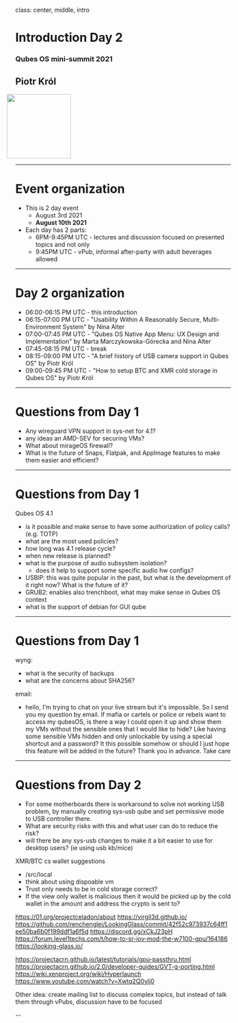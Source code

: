 class: center, middle, intro

# Introduction Day 2

### Qubes OS mini-summit 2021

## Piotr Król

<img src="/remark-templates/3mdeb-presentation-template/images/logo.png" width="150px" style="margin-left:-20px">

---


# Event organization

* This is 2 day event
  - August 3rd 2021
  - **August 10th 2021**
* Each day has 2 parts:
  - 6PM-9:45PM UTC - lectures and discussion focused on presented topics and not only
  - 9:45PM UTC - vPub, informal after-party with adult beverages allowed

---

# Day 2 organization

* 06:00-06:15 PM UTC - this introduction
* 06:15-07:00 PM UTC - "Usability Within A Reasonably Secure, Multi-Environment System" by Nina Alter
* 07:00-07:45 PM UTC - "Qubes OS Native App Menu: UX Design and Implementation" by Marta Marczykowska-Górecka and Nina Alter
* 07:45-08:15 PM UTC - break
* 08:15-09:00 PM UTC - "A brief history of USB camera support in Qubes OS" by Piotr Król
* 09:00-09:45 PM UTC - "How to setup BTC and XMR cold storage in Qubes OS" by Piotr Król

---

# Questions from Day 1

- Any wireguard VPN support in sys-net for 4.1?
- any ideas an AMD-SEV for securing VMs?
- What about mirageOS firewall?
- What is the future of Snaps, Flatpak, and AppImage features to make them easier and efficient?

---

# Questions from Day 1

Qubes OS 4.1
- is it possible and make sense to have some authorization of policy calls? (e.g. TOTP)
- what are the most used policies?
- how long was 4.1 release cycle?
- when new release is planned?
- what is the purpose of audio subsystem isolation?
    - does it help to support some specific audio hw configs?
- USBIP: this was quite popular in the past, but what is the development of it right now? What is the future of it?
- GRUB2: enables also trenchboot, what may make sense in Qubes OS context
- what is the support of debian for GUI qube

---

# Questions from Day 1

wyng:
- what is the security of backups
- what are the concerns about SHA256?

email:
- hello, I'm trying to chat on your live stream but it's impossible. So I send
  you my question by email. If mafia or cartels or police or rebels want to
  access my qubesOS, is there a way I could open it up and show them my VMs
  without the sensible ones that I would like to hide? Like having some
  sensible VMs hidden and only unlockable by using a special shortcut and a
  password? It this possible somehow or should I just hope this feature will be
  added in the future? Thank you in advance. Take care


---

# Questions from Day 2

- For some motherboards there is workaround to solve not working USB problem, by manually creating sys-usb qube and set permissive mode to USB controller there.
- ​What are security risks with this and what user can do to reduce the risk?
- will there be any sys-usb changes to make it a bit easier to use for desktop users? (ie using usb kb/mice)


XMR/BTC cs wallet suggestions
- /src/local
- think about using dispoable vm
- ​Trust only needs to be in cold storage correct?
- ​If the view only wallet is malicious then it would be picked up by the cold wallet in the amount and address the crypto is sent to?

https://01.org/projectceladon/about
https://virgil3d.github.io/
https://github.com/renchenglei/LookingGlass/commit/42f52c973937c64ff1ee50ba6b0f199ddf1a6f5d
https://discord.gg/xCkJ23pH
https://forum.level1techs.com/t/how-to-sr-iov-mod-the-w7100-gpu/164186
https://looking-glass.io/

https://projectacrn.github.io/latest/tutorials/gpu-passthru.html
https://projectacrn.github.io/2.0/developer-guides/GVT-g-porting.html
https://wiki.xenproject.org/wiki/Hyperlaunch
https://www.youtube.com/watch?v=Xwtq2Q0ylj0

Other idea: create mailing list to discuss complex topics, but instead of talk them through vPubs, discussion have to be focused



--
